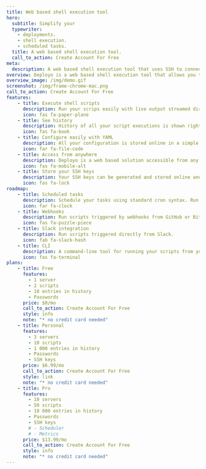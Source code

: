 ```yaml
---
title: Web based shell execution tool
hero:
  subtitle: Simplify your
  typewriter:
    - deployments.
    - shell execution.
    - scheduled tasks.
  title: A web based shell execution tool.
  call_to_action: Create Account For Free
meta:
  description: A web based shell execution tool that uses SSH to connect to your servers. Simplify your deployments or remote shell executions.
overview: Deployo is a web based shell execution tool that allows you to execute over SSH with a button click. It is perfectly suited for personal projects, freelancers or small companies looking to speed up their remote tasks.
overview_image: /img/demo.gif
screenshot: /img/frame-chrome-mac.png
call_to_action: Create Account For Free
features:
    - title: Execute shell scripts
      description: Run your scrips easily with live output streamed directly from your server.
      icon: fas fa-paper-plane
    - title: See history
      description: History of all your script executions is shown right on your dashboard. You can access old executions and execute again the same script with same parameters with ease.
      icon: fas fa-book
    - title: Configure easily with YAML
      description: All your configuration is stored online in a simple YAML file. Easily edit with syntax highlighting.
      icon: far fa-file-code
    - title: Access from anywhere
      description: Deployo is a web based solution accessible from any device with a browser. So desktop, tablet or mobile, it is at your fingertips.
      icon: fas fa-mobile-alt
    - title: Store your SSH keys
      description: Your SSH keys can be generated and stored online and used everytime you acces your server. Have a private key already? Just upload it!
      icon: fas fa-lock
roadmap:
    - title: Scheduled tasks
      description: Schedule your tasks using standard cron syntax. Run your script in configured intervals. You can see history and output of scheduled tasks.
      icon: far fa-clock
    - title: Webhooks
      description: Run scripts triggered by webhooks from GitHub or Bitbucket.
      icon: fas fa-puzzle-piece
    - title: Slack integration
      description: Run scripts triggered directly from Slack.
      icon: fab fa-slack-hash
    - title: CLI
      description: A command-line tool for running your scripts from your terminal.
      icon: fas fa-terminal
plans:
    - title: Free
      features:
        - 1 server
        - 2 scripts
        - 10 entries in history
        - Passwords
      price: $0/mo
      call_to_action: Create Account For Free
      style: info
      note: "* no credit card needed"
    - title: Personal
      features:
        - 3 servers
        - 10 scripts
        - 1 000 entries in history
        - Passwords
        - SSH keys
      price: $6.99/mo
      call_to_action: Create Account For Free
      style: link
      note: "* no credit card needed"
    - title: Pro
      features:
        - 10 servers
        - 50 scripts
        - 10 000 entries in history
        - Passwords
        - SSH keys
        # - Scheduler
        # - Metrics
      price: $13.99/mo
      call_to_action: Create Account For Free
      style: info
      note: "* no credit card needed"
---
```

